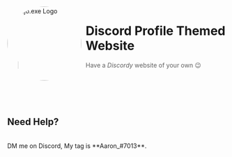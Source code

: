 <img width="170" height="170" align="left" style="float: left; margin: 0 10px 0 0; border-radius: 50%;" alt="Majo.exe Logo" src="https://cdn.discordapp.com/attachments/986541842025836554/986580295539126333/858da0c8898e2f7d4a3c2c65c18f5fa5-modified.png">  

# Discord Profile Themed Website

> Have a *Discordy* website of your own 😉

<br><br>
---

## Need Help?
<br>
DM me on Discord, My tag is **Aaron_#7013**.